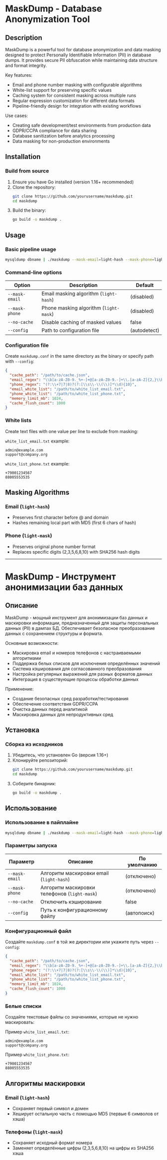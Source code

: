 # MaskDump - Database Anonymization Tool

## Description

MaskDump is a powerful tool for database anonymization and data masking designed to protect Personally Identifiable Information (PII) in database dumps. It provides secure PII obfuscation while maintaining data structure and format integrity.

Key features:
- Email and phone number masking with configurable algorithms
- White-list support for preserving specific values
- Caching system for consistent masking across multiple runs
- Regular expression customization for different data formats
- Pipeline-friendly design for integration with existing workflows

Use cases:
- Creating safe development/test environments from production data
- GDPR/CCPA compliance for data sharing
- Database sanitization before analytics processing
- Data masking for non-production environments

## Installation

### Build from source

1. Ensure you have Go installed (version 1.16+ recommended)
2. Clone the repository:
   ```bash
   git clone https://github.com/yourusername/maskdump.git
   cd maskdump
   ```
3. Build the binary:
   ```bash
   go build -o maskdump .
   ```

## Usage

### Basic pipeline usage

```bash
mysqldump dbname | ./maskdump --mask-email=light-hash --mask-phone=light-mask > anonymized_dump.sql
```

### Command-line options

| Option           | Description                                      | Default       |
|------------------|--------------------------------------------------|--------------|
| `--mask-email`   | Email masking algorithm (`light-hash`)           | (disabled)   |
| `--mask-phone`   | Phone masking algorithm (`light-mask`)           | (disabled)   |
| `--no-cache`     | Disable caching of masked values                 | false        |
| `--config`       | Path to configuration file                      | (autodetect) |

### Configuration file

Create `maskdump.conf` in the same directory as the binary or specify path with `--config`:

```json
{
  "cache_path": "/path/to/cache.json",
  "email_regex": "\\b[a-zA-Z0-9._%+-]+@[a-zA-Z0-9.-]+\\.[a-zA-Z]{2,}\\b",
  "phone_regex": "(?:\\+7|7|8)?(?:[\\s\\-\\(\\)]*\\d){10}",
  "email_white_list": "/path/to/white_list_email.txt",
  "phone_white_list": "/path/to/white_list_phone.txt",
  "memory_limit_mb": 1024,
  "cache_flush_count": 1000
}
```

### White lists

Create text files with one value per line to exclude from masking:

`white_list_email.txt` example:
```
admin@example.com
support@company.org
```

`white_list_phone.txt` example:
```
+79001234567
88005553535
```

## Masking Algorithms

### Email (`light-hash`)
- Preserves first character before @ and domain
- Hashes remaining local part with MD5 (first 6 chars of hash)

### Phone (`light-mask`)
- Preserves original phone number format
- Replaces specific digits (2,3,5,6,8,10) with SHA256 hash digits

---

# MaskDump - Инструмент анонимизации баз данных

## Описание

MaskDump - мощный инструмент для анонимизации баз данных и маскировки информации, предназначенный для защиты персональных данных (PII) в дампах БД. Обеспечивает безопасное преобразование данных с сохранением структуры и формата.

Основные возможности:
- Маскировка email и номеров телефонов с настраиваемыми алгоритмами
- Поддержка белых списков для исключения определённых значений
- Система кэширования для согласованного преобразования
- Настройка регулярных выражений для разных форматов данных
- Интеграция в существующие процессы обработки данных

Применение:
- Создание безопасных сред разработки/тестирования
- Обеспечение соответствия GDPR/CCPA
- Очистка данных перед аналитикой
- Маскировка данных для непродуктивных сред

## Установка

### Сборка из исходников

1. Убедитесь, что установлен Go (версия 1.16+)
2. Клонируйте репозиторий:
   ```bash
   git clone https://github.com/yourusername/maskdump.git
   cd maskdump
   ```
3. Соберите бинарник:
   ```bash
   go build -o maskdump .
   ```

## Использование

### Использование в пайплайне

```bash
mysqldump dbname | ./maskdump --mask-email=light-hash --mask-phone=light-mask > anonymized_dump.sql
```

### Параметры запуска

| Параметр        | Описание                                       | По умолчанию |
|-----------------|-----------------------------------------------|--------------|
| `--mask-email`  | Алгоритм маскировки email (`light-hash`)      | (отключено)  |
| `--mask-phone`  | Алгоритм маскировки телефонов (`light-mask`) | (отключено)  |
| `--no-cache`    | Отключить кэширование                        | false        |
| `--config`      | Путь к конфигурационному файлу               | (автопоиск) |

### Конфигурационный файл

Создайте `maskdump.conf` в той же директории или укажите путь через `--config`:

```json
{
  "cache_path": "/path/to/cache.json",
  "email_regex": "\\b[a-zA-Z0-9._%+-]+@[a-zA-Z0-9.-]+\\.[a-zA-Z]{2,}\\b",
  "phone_regex": "(?:\\+7|7|8)?(?:[\\s\\-\\(\\)]*\\d){10}",
  "email_white_list": "/path/to/white_list_email.txt",
  "phone_white_list": "/path/to/white_list_phone.txt",
  "memory_limit_mb": 1024,
  "cache_flush_count": 1000
}
```

### Белые списки

Создайте текстовые файлы со значениями, которые не нужно маскировать:

Пример `white_list_email.txt`:
```
admin@example.com
support@company.org
```

Пример `white_list_phone.txt`:
```
+79001234567
88005553535
```

## Алгоритмы маскировки

### Email (`light-hash`)
- Сохраняет первый символ и домен
- Хеширует остальную часть с помощью MD5 (первые 6 символов от хэша)

### Телефоны (`light-mask`)
- Сохраняет исходный формат номера
- Заменяет определённые цифры (2,3,5,6,8,10) на цифры из SHA256 хэша
